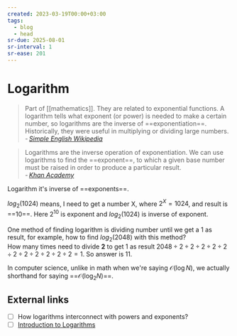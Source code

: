 ```yaml
---
created: 2023-03-19T00:00+03:00
tags:
  - blog
  - head
sr-due: 2025-08-01
sr-interval: 1
sr-ease: 201
---
```


# Logarithm

> Part of [[mathematics]]. They are related to exponential functions. A logarithm tells what exponent (or power) is needed to make a certain number, so logarithms are the inverse of ==exponentiation==. Historically, they were useful in multiplying or dividing large numbers. - <cite>[Simple English Wikipedia](https://simple.wikipedia.org/wiki/Logarithm)</cite> <!--SR:!2025-08-18,21,218-->

> Logarithms are the inverse operation of exponentiation. We can use logarithms to find the ==exponent==, to which a given base number must be raised in order to produce a particular result.\
> - <cite>[Khan Academy](https://www.khanacademy.org/math/algebra2/x2ec2f6f830c9fb89:logs/x2ec2f6f830c9fb89:exp-models/a/logarithms-faq)</cite> <!--SR:!2025-08-30,33,181-->

Logarithm it's inverse of ==exponents==. <!--SR:!2025-08-16,19,216-->

$log_{2}(1024)$ means, I need to get a number X, where $2^{X} = 1024$, and result is ==$10$==. Here $2^{10}$ is exponent and $log_{2}(1024)$ is inverse of exponent. <!--SR:!2025-08-03,6,161-->

One method of finding logarithm is dividing number until we get a 1 as result, for example, how to find $log_{2}(2048)$ with this method?
<br class="f">
How many times need to divide **2** to get 1 as result $2048 \div 2 \div 2 \div
2 \div 2 \div 2 \div 2 \div 2 \div 2 \div 2 \div 2 \div 2 = 1$. So answer is 11. <!--SR:!2025-08-21,24,218-->

In computer science, unlike in math when we're saying $\mathcal{O}(\log N)$, we actually shorthand for saying ==$\mathcal{O}(\log_2 N)$==. <!--SR:!2025-08-19,22,215-->

## External links

- [ ] How logarithms interconnect with powers and exponents?
- [ ] [Introduction to Logarithms](https://www.mathsisfun.com/algebra/logarithms.html)
